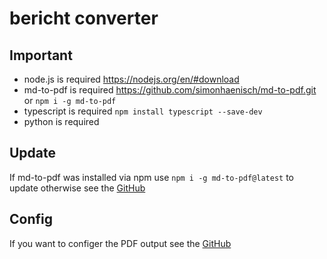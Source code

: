 # bericht converter

## Important
- node.js is required https://nodejs.org/en/#download
- md-to-pdf is required https://github.com/simonhaenisch/md-to-pdf.git or `npm i -g md-to-pdf`
- typescript is required `npm install typescript --save-dev`
- python is required

## Update
If md-to-pdf was installed via npm use `npm i -g md-to-pdf@latest` to update otherwise see the [GitHub](https://github.com/simonhaenisch/md-to-pdf.git)

## Config
If you want to configer the PDF output see the [GitHub](https://github.com/simonhaenisch/md-to-pdf.git)